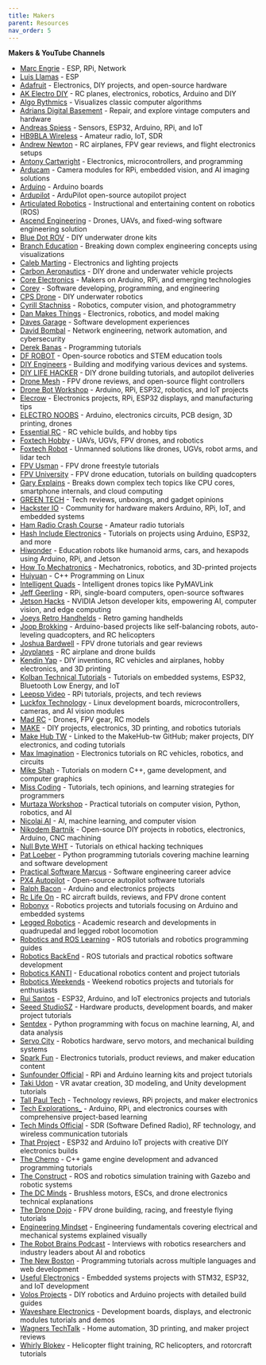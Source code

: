 ```yaml
---
title: Makers
parent: Resources
nav_order: 5
---
```


**Makers & YouTube Channels** 
- [Marc Engrie](https://wp.engrie.be/electronica-forever-love/) - ESP, RPi, Network
- [Luis Llamas](https://github.com/luisllamasbinaburo/ESP32-Examples) - ESP
- [Adafruit](https://www.youtube.com/@adafruit) - Electronics, DIY projects, and open-source hardware
- [AK Electro DIY](https://www.youtube.com/@AKElectroDIY) - RC planes, electronics, robotics, Arduino and DIY
- [Algo Rythmics](https://www.youtube.com/@AlgoRythmics) - Visualizes classic computer algorithms
- [Adrians Digital Basement](https://www.youtube.com/@adriansdigitalbasement) - Repair, and explore vintage computers and hardware
- [Andreas Spiess](https://www.youtube.com/@AndreasSpiess) - Sensors, ESP32, Arduino, RPi, and IoT
- [HB9BLA Wireless](https://www.youtube.com/@HB9BLA) - Amateur radio, IoT, SDR
- [Andrew Newton](https://www.youtube.com/@AndrewNewton) - RC airplanes, FPV gear reviews, and flight electronics setups
- [Antony Cartwright](https://www.youtube.com/@antonycartwright) - Electronics, microcontrollers, and programming
- [Arducam](https://www.youtube.com/@ArducamOfficial) - Camera modules for RPi, embedded vision, and AI imaging solutions
- [Arduino](https://www.youtube.com/@Arduino) - Arduino boards
- [Ardupilot](https://www.youtube.com/@ardupilot19) - ArduPilot open-source autopilot project
- [Articulated Robotics](https://www.youtube.com/@ArticulatedRobotics) - Instructional and entertaining content on robotics (ROS)
- [Ascend Engineering](https://www.youtube.com/@ascendengineering640) - Drones, UAVs, and fixed-wing software engineering solution
- [Blue Dot ROV](https://www.youtube.com/@bluedotrov9171) - DIY underwater drone kits
- [Branch Education](https://www.youtube.com/@BranchEducation) - Breaking down complex engineering concepts using visualizations
- [Caleb Marting](https://www.youtube.com/@CalebMarting) - Electronics and lighting projects
- [Carbon Aeronautics](https://www.youtube.com/@carbonaeronautics) - DIY drone and underwater vehicle projects
- [Core Electronics](https://www.youtube.com/@Core-Electronics) - Makers on Arduino, RPi, and emerging technologies
- [Corey](https://www.youtube.com/@coreyms) - Software developing, programming, and engineering
- [CPS Drone](https://www.youtube.com/@CPSdrone) - DIY underwater robotics
- [Cyrill Stachniss](https://www.youtube.com/@CyrillStachniss) - Robotics, computer vision, and photogrammetry
- [Dan Makes Things](https://www.youtube.com/@DanMakesThings) - Electronics, robotics, and model making
- [Daves Garage](https://www.youtube.com/@DavesGarage) - Software development experiences
- [David Bombal](https://www.youtube.com/@davidbombal) - Network engineering, network automation, and cybersecurity
- [Derek Banas](https://www.youtube.com/@derekbanas) - Programming tutorials
- [DF ROBOT](https://www.youtube.com/@DFROBOTCN) - Open-source robotics and STEM education tools
- [DIY Engineers](https://www.youtube.com/@diyengineers) - Building and modifying various devices and systems.
- [DIY LIFE HACKER](https://www.youtube.com/@DIYLIFEHACKER) - DIY drone building tutorials, and autopilot deliveries
- [Drone Mesh](https://www.youtube.com/@DroneMesh) - FPV drone reviews, and open-source flight controllers
- [Drone Bot Workshop](https://www.youtube.com/@Dronebotworkshop) - Arduino, RPi, ESP32, robotics, and IoT projects
- [Elecrow](https://www.youtube.com/@Elecrow) - Electronics projects, RPi, ESP32 displays, and manufacturing tips
- [ELECTRO NOOBS](https://www.youtube.com/@ELECTRONOOBS) - Arduino, electronics circuits, PCB design, 3D printing, drones
- [Essential RC](https://www.youtube.com/@EssentialRC) - RC vehicle builds, and hobby tips
- [Foxtech Hobby](https://www.youtube.com/@Foxtechhobby) - UAVs, UGVs, FPV drones, and robotics
- [Foxtech Robot](https://www.youtube.com/@foxtechrobot) - Unmanned solutions like drones, UGVs, robot arms, and lidar tech
- [FPV Usman](https://www.youtube.com/@fpvusman) - FPV drone freestyle tutorials
- [FPV University](https://www.youtube.com/@FPVUniversity) - FPV drone education, tutorials on building quadcopters
- [Gary Explains](https://www.youtube.com/@GaryExplains) - Breaks down complex tech topics like CPU cores, smartphone internals, and cloud computing
- [GREEN TECH](https://www.youtube.com/@Gtechpk) - Tech reviews, unboxings, and gadget opinions
- [Hackster IO](https://www.youtube.com/@HacksterIo) - Community for hardware makers Arduino, RPi, IoT, and embedded systems
- [Ham Radio Crash Course](https://www.youtube.com/@HamRadioCrashCourse) - Amateur radio tutorials
- [Hash Include Electronics](https://www.youtube.com/@hashincludeelectronics) - Tutorials on projects using Arduino, ESP32, and more
- [Hiwonder](https://www.youtube.com/@hiwonder294) - Education robots like humanoid arms, cars, and hexapods using Arduino, RPi, and Jetson
- [How To Mechatronics](https://www.youtube.com/@HowToMechatronics) - Mechatronics, robotics, and 3D-printed projects
- [Huiyuan](https://www.youtube.com/@huiyuan1295) - C++ Programming on Linux
- [Intelligent Quads](https://www.youtube.com/@IntelligentQuads) - Intelligent drones topics like PyMAVLink
- [Jeff Geerling](https://www.youtube.com/@JeffGeerling) - RPi, single-board computers, open-source softwares
- [Jetson Hacks](https://www.youtube.com/@JetsonHacks) - NVIDIA Jetson developer kits, empowering AI, computer vision, and edge computing
- [Joeys Retro Handhelds](https://www.youtube.com/@JoeysRetroHandhelds) - Retro gaming handhelds
- [Joop Brokking](https://www.youtube.com/@Joop_Brokking) - Arduino-based projects like self-balancing robots, auto-leveling quadcopters, and RC helicopters
- [Joshua Bardwell](https://www.youtube.com/@JoshuaBardwell) - FPV drone tutorials and gear reviews
- [Joyplanes](https://www.youtube.com/@Joyplanes) - RC airplane and drone builds
- [Kendin Yap](https://www.youtube.com/@Kendin-Yap) - DIY inventions, RC vehicles and airplanes, hobby electronics, and 3D printing
- [Kolban Technical Tutorials](https://www.youtube.com/@kolbantechnicaltutorials4715) - Tutorials on embedded systems, ESP32, Bluetooth Low Energy, and IoT
- [Leepsp Video](https://www.youtube.com/@leepspvideo) - RPi tutorials, projects, and tech reviews
- [Luckfox Technology](https://www.youtube.com/@LuckfoxTechnology) - Linux development boards, microcontrollers, cameras, and AI vision modules
- [Mad RC](https://www.youtube.com/@MadRC) - Drones, FPV gear, RC models
- [MAKE](https://www.youtube.com/@MAKE) - DIY projects, electronics, 3D printing, and robotics tutorials
- [Make Hub TW](https://www.youtube.com/@MakeHubtw) - Linked to the MakeHub-tw GitHub; maker projects, DIY electronics, and coding tutorials
- [Max Imagination](https://www.youtube.com/@MaxImagination) - Electronics tutorials on RC vehicles, robotics, and circuits
- [Mike Shah](https://www.youtube.com/@MikeShah) - Tutorials on modern C++, game development, and computer graphics
- [Miss Coding](https://www.youtube.com/@MissCoding) - Tutorials, tech opinions, and learning strategies for programmers
- [Murtaza Workshop](https://www.youtube.com/@murtazasworkshop) - Practical tutorials on computer vision, Python, robotics, and AI
- [Nicolai AI](https://www.youtube.com/@NicolaiAI) - AI, machine learning, and computer vision
- [Nikodem Bartnik](https://www.youtube.com/@nikodembartnik) - Open-source DIY projects in robotics, electronics, Arduino, CNC machining
- [Null Byte WHT](https://www.youtube.com/@NullByteWHT) - Tutorials on ethical hacking techniques
- [Pat Loeber](https://www.youtube.com/@patloeber) - Python programming tutorials covering machine learning and software development
- [Practical Software Marcus](https://www.youtube.com/@practicalsoftwaremarcus) - Software engineering career advice 
- [PX4 Autopilot](https://www.youtube.com/@PX4Autopilot) - Open-source autopilot software tutorials
- [Ralph Bacon](https://www.youtube.com/@RalphBacon) - Arduino and electronics projects 
- [Rc Life On](https://www.youtube.com/@RcLifeOn) - RC aircraft builds, reviews, and FPV drone content
- [Robonyx](https://www.youtube.com/@Robonyx) - Robotics projects and tutorials focusing on Arduino and embedded systems
- [Legged Robotics](https://www.youtube.com/@leggedrobotics) - Academic research and developments in quadrupedal and legged robot locomotion
- [Robotics and ROS Learning](https://www.youtube.com/@roboticsandroslearning8232) - ROS tutorials and robotics programming guides
- [Robotics BackEnd](https://www.youtube.com/@RoboticsBackEnd) - ROS tutorials and practical robotics software development
- [Robotics KANTI](https://www.youtube.com/@roboticskanti) - Educational robotics content and project tutorials
- [Robotics Weekends](https://www.youtube.com/@RoboticsWeekends) - Weekend robotics projects and tutorials for enthusiasts
- [Rui Santos](https://www.youtube.com/@RuiSantosdotme) - ESP32, Arduino, and IoT electronics projects and tutorials
- [Seeed StudioSZ](https://www.youtube.com/@SeeedStudioSZ) - Hardware products, development boards, and maker project tutorials
- [Sentdex](https://www.youtube.com/@sentdex) - Python programming with focus on machine learning, AI, and data analysis
- [Servo City](https://www.youtube.com/@ServoCity) - Robotics hardware, servo motors, and mechanical building systems
- [Spark Fun](https://www.youtube.com/@sparkfun) - Electronics tutorials, product reviews, and maker education content
- [Sunfounder Official](https://www.youtube.com/@Sunfounder_official) - RPi and Arduino learning kits and project tutorials
- [Taki Udon](https://www.youtube.com/@TakiUdon) - VR avatar creation, 3D modeling, and Unity development tutorials
- [Tall Paul Tech](https://www.youtube.com/@TallPaulTech) - Technology reviews, RPi projects, and maker electronics
- [Tech Explorations_](https://www.youtube.com/@TechExplorations_) - Arduino, RPi, and electronics courses with comprehensive project-based learning
- [Tech Minds Official](https://www.youtube.com/@TechMindsOfficial) - SDR (Software Defined Radio), RF technology, and wireless communication tutorials
- [That Project](https://www.youtube.com/@ThatProject) - ESP32 and Arduino IoT projects with creative DIY electronics builds
- [The Cherno](https://www.youtube.com/@TheCherno) - C++ game engine development and advanced programming tutorials
- [The Construct](https://www.youtube.com/@TheConstruct) - ROS and robotics simulation training with Gazebo and robotic systems
- [The DC Minds](https://www.youtube.com/@TheDCMinds) - Brushless motors, ESCs, and drone electronics technical explanations
- [The Drone Dojo](https://www.youtube.com/@thedronedojo) - FPV drone building, racing, and freestyle flying tutorials
- [Engineering Mindset](https://www.youtube.com/@EngineeringMindset) - Engineering fundamentals covering electrical and mechanical systems explained visually
- [The Robot Brains Podcast](https://www.youtube.com/@TheRobotBrainsPodcast) - Interviews with robotics researchers and industry leaders about AI and robotics
- [The New Boston](https://www.youtube.com/@thenewboston) - Programming tutorials across multiple languages and web development
- [Useful Electronics](https://www.youtube.com/@usefulelectronics) - Embedded systems projects with STM32, ESP32, and IoT development
- [Volos Projects](https://www.youtube.com/@VolosProjects) - DIY robotics and Arduino projects with detailed build guides
- [Waveshare Electronics](https://www.youtube.com/@waveshareelectronics) - Development boards, displays, and electronic modules tutorials and demos
- [Wagners TechTalk](https://www.youtube.com/@WagnersTechTalk) - Home automation, 3D printing, and maker project reviews
- [Whirly Blokev](https://www.youtube.com/@WhirlyBlokev) - Helicopter flight training, RC helicopters, and rotorcraft tutorials

